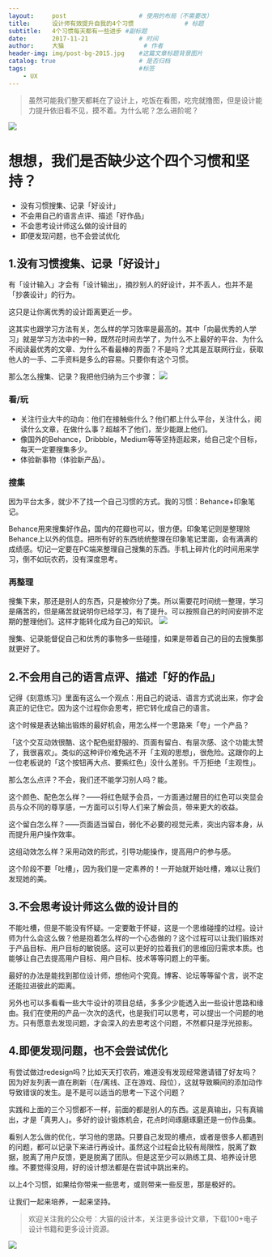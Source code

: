 ```yaml
---
layout:     post   				    # 使用的布局（不需要改）
title:      设计师有效提升自我的4个习惯 				# 标题 
subtitle:   4个习惯每天都有一些进步 #副标题
date:       2017-11-21 				# 时间
author:     大猫 						# 作者
header-img: img/post-bg-2015.jpg 	#这篇文章标题背景图片
catalog: true 						# 是否归档
tags:								#标签
    - UX
---
```


>虽然可能我们整天都耗在了设计上，吃饭在看图，吃完就撸图，但是设计能力提升依旧看不见，摸不着。为什么呢？怎么进阶呢？

![](http://ww4.sinaimg.cn/large/0060lm7Tly1flq1d90hglj311x0oqacg.jpg)

# 想想，我们是否缺少这个四个习惯和坚持？

* 没有习惯搜集、记录「好设计」
* 不会用自己的语言点评、描述「好作品」
* 不会思考设计师这么做的设计目的
* 即便发现问题，也不会尝试优化

## 1.没有习惯搜集、记录「好设计」

有「设计输入」才会有「设计输出」，摘抄别人的好设计，并不丢人，也并不是「抄袭设计」的行为。

这只是让你离优秀的设计距离更近一步。

这其实也跟学习方法有关，怎么样的学习效率是最高的。其中「向最优秀的人学习」就是学习方法中的一种，既然花时间去学了，为什么不上最好的平台、为什么不阅读最优秀的文章、为什么不看最棒的界面？不是吗？尤其是互联网行业，获取他人的一手、二手资料是多么的容易。只要你有这个习惯。

那么怎么搜集、记录？我把他归纳为三个步骤：
![](http://image.uisdc.com/wp-content/uploads/2017/11/uisdc-designhabits-20171110-1.jpg)

### 看/玩
* 关注行业大牛的动向：他们在接触些什么？他们都上什么平台，关注什么，阅读什么文章，在做什么事？超越不了他们，至少能跟上他们。
* 像国外的Behance，Dribbble，Medium等等坚持逛起来，给自己定个目标，每天一定要搜集多少。
* 体验新事物（体验新产品）。

### 搜集
因为平台太多，就少不了找一个自己习惯的方式。我的习惯：Behance+印象笔记。

Behance用来搜集好作品，国内的花瓣也可以，很方便。印象笔记则是整理除Behance上以外的信息。把所有好的东西统统整理在印象笔记里面，会有满满的成绩感。切记一定要在PC端来整理自己搜集的东西。手机上碎片化的时间用来学习，倒不如玩农药，没有深度思考。

### 再整理
搜集下来，那还是别人的东西，只是被你分了类。所以需要花时间统一整理，学习是痛苦的，但是痛苦就说明你已经学习，有了提升。可以按照自己的时间安排不定期的整理他们。这样才能转化成为自己的知识。
![](http://image.uisdc.com/wp-content/uploads/2017/11/uisdc-designhabits-20171110-2.jpg)

搜集、记录能督促自己和优秀的事物多一些碰撞，如果是带着自己的目的去搜集那就更好了。

## 2.不会用自己的语言点评、描述「好的作品」
记得《刻意练习》里面有这么一个观点：用自己的说话、语言方式说出来，你才会真正的记住它。因为这个过程你会思考，把它转化成自己的语言。

这个时候是表达输出锻炼的最好机会，用怎么样一个思路来「夸」一个产品？

「这个交互动效很酷、这个配色挺舒服的、页面有留白、有层次感、这个功能太赞了，我很喜欢」。类似的这种评价难免逃不开「主观的思想」，很危险。这跟你的上一位老板说的「这个按钮再大点、要紫红色」没什么差别。千万拒绝「主观性」。

那么怎么点评？不会，我们还不能学习别人吗？能。

这个颜色、配色怎么样？——将红色赋予会员，一方面通过醒目的红色可以突显会员与众不同的尊享感，一方面可以引导人们来了解会员，带来更大的收益。

这个留白怎么样？——页面适当留白，弱化不必要的视觉元素，突出内容本身，从而提升用户操作效率。

这组动效怎么样？采用动效的形式，引导功能操作，提高用户的参与感。

这个阶段不要「吐槽」，因为我们是一定素养的！一开始就开始吐槽，难以让我们发现她的美。

## 3.不会思考设计师这么做的设计目的

不能吐槽，但是不能没有怀疑。一定要敢于怀疑，这是一个思维碰撞的过程。设计师为什么会这么做？他是抱着怎么样的一个心态做的？这个过程可以让我们锻炼对于产品目标、用户目标的敏锐感。这可以更好的拉着我们的思维回归需求本质。也能够让自己去提高用户目标、用户目标、技术等等问题上的平衡。

最好的办法是能找到那位设计师，想他问个究竟。博客、论坛等等留个言，说不定还能拉进彼此的距离。

另外也可以多看看一些大牛设计的项目总结，多多少少能透入出一些设计思路和缘由。我们在使用的产品一次次的迭代，也是我们可以思考，可以提出一个问题的地方。只有愿意去发现问题，才会深入的去思考这个问题，不然都只是浮光掠影。

## 4.即便发现问题，也不会尝试优化
有尝试做过redesign吗？比如天天打农药，难道没有发现经常邀请错了好友吗？因为好友列表一直在刷新（在/离线、正在游戏、段位），这就导致瞬间的添加动作导致错误的发生。是不是可以适当的思考一下这个问题？

实践和上面的三个习惯都不一样，前面的都是别人的东西。这是真输出，只有真输出，才是「真男人」。多好的设计锻炼机会，花点时间琢磨琢磨还是一份作品集。

看别人怎么做的优化，学习他的思路。只要自己发现的槽点，或者是很多人都遇到的问题，都可以记录下来进行再设计。虽然这个过程会比较有局限性，脱离了数据，脱离了用户反馈，更是脱离了团队。但是这至少可以熟练工具、培养设计思维。不要觉得没用，好的设计想法都是在尝试中跳出来的。

以上4个习惯，如果给你带来一些思考，或则带来一些反思，那是极好的。

让我们一起来培养，一起来坚持。


>欢迎关注我的公众号：大猫的设计本，关注更多设计文章，下载100+电子设计书籍和更多设计资源。

![](http://ww2.sinaimg.cn/large/0060lm7Tly1flq1nu1mx6j30dk0860vh.jpg)
